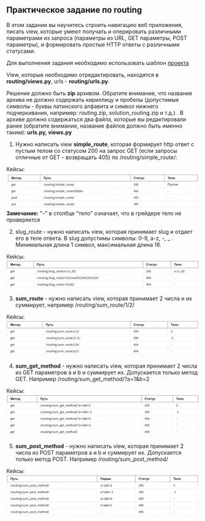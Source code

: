 ## Практическое задание по routing

В этом задании вы научитесь строить навигацию веб приложения, писать view, которые умеют получать и оперировать 
различными параметрами из запроса (параметры из URL, GET параметры, POST параметры), и формировать простые HTTP 
ответы с различными статусами.

Для выполнения задания необходимо использовать шаблон [проекта](https://github.com/alexopryshko/coursera_assignment_tmp)

View, которые необходимо отредактировать, находятся в **routing/views.py**, urls - **routing/urls.py**. 

Решение должно быть **zip** архивом. Обратите внимание, что название архива не должно содержать кириллицу и пробелы 
(допустимые символы - буквы латинского алфавита и символ нижнего подчеркивания, например: routing.zip, 
solution_routing.zip и т.д.) . В архиве должно содержаться два файла, которые вы редактировали ранее (обратите 
внимание, название файлов должно быть именно таким): **urls.py, views.py**  

1. Нужно написать view **simple_route**, которая формирует http ответ с пустым телом со статусом 200 на запрос GET 
   (если запросы отличные от GET - возвращать 405) по /routing/simple_route/:

Кейсы:
![](./Pictures/table_1.png)
**Замечание:** "-" в столбце "тело" означает, что в грейдере тело не проверяется

2. slug_route - нужно написать view, которая принимает slug и отдает его в теле ответа. В slug допустимы символы: 
   0-9, a-z, -, _ . Минимальная длина 1 символ, максимальная длина 16. 

Кейсы:
![](./Pictures/table_2.png)

3. **sum_route** - нужно написать view, которая принимает 2 числа и их суммирует, например /routing/sum_route/1/2/

Кейсы:
![](./Pictures/table_3.png)

4. **sum_get_method** - нужно написать view, которая принимает 2 числа из GET параметров a и b и суммирует их. 
   Допускается только метод GET. Например /routing/sum_get_method/?а=1&b=2 

Кейсы:
![](./Pictures/table_4.png)

5. **sum_post_method** - нужно написать view, которая принимает 2 числа из POST параметров a и b и суммирует их. 
   Допускается только метод POST. Например /routing/sum_post_method/ 

Кейсы:
![](./Pictures/table_5.png)




